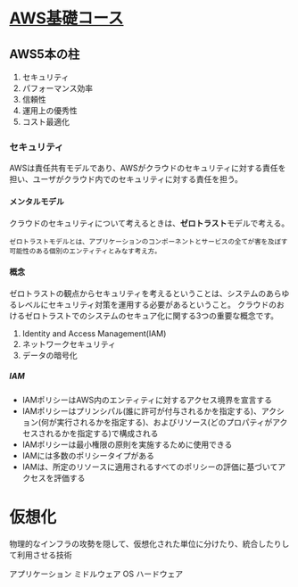 # [AWS基礎コース](https://aws.amazon.com/jp/getting-started/fundamentals-core-concepts/?e=gs2020&p=gsrc)

## AWS5本の柱
1. セキュリティ
2. パフォーマンス効率
3. 信頼性
4. 運用上の優秀性
5. コスト最適化

### セキュリティ
AWSは責任共有モデルであり、AWSがクラウドのセキュリティに対する責任を担い、ユーザがクラウド内でのセキュリティに対する責任を担う。

#### メンタルモデル
クラウドのセキュリティについて考えるときは、**ゼロトラスト**モデルで考える。
```
ゼロトラストモデルとは、アプリケーションのコンポーネントとサービスの全てが害を及ぼす可能性のある個別のエンティティとみなす考え方。
```

#### 概念
ゼロトラストの観点からセキュリティを考えるということは、システムのあらゆるレベルにセキュリティ対策を運用する必要があるということ。
クラウドのおけるゼロトラストでのシステムのセキュア化に関する3つの重要な概念です。

1. Identity and Access Management(IAM)
2. ネットワークセキュリティ
3. データの暗号化

##### IAM
- IAMポリシーはAWS内のエンティティに対するアクセス境界を宣言する
- IAMポリシーはプリンシパル(誰に許可が付与されるかを指定する)、アクション(何が実行されるかを指定する)、およびリソース(どのプロパティがアクセスされるかを指定する)で構成される
- IAMポリシーは最小権限の原則を実施するために使用できる
- IAMには多数のポリシータイプがある
- IAMは、所定のリソースに適用されるすべてのポリシーの評価に基づいてアクセスを評価する

# 仮想化
物理的なインフラの攻勢を隠して、仮想化された単位に分けたり、統合したりして利用させる技術

アプリケーション
ミドルウェア
OS
ハードウェア